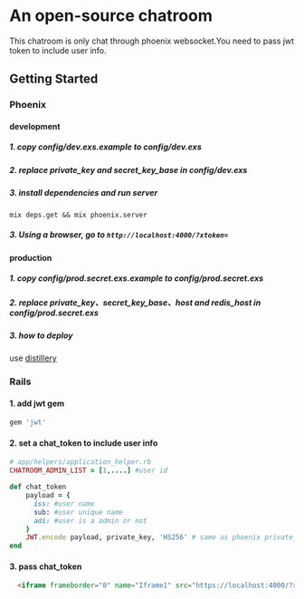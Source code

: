 An open-source chatroom
=======================

This chatroom is only chat through phoenix websocket.You need to pass jwt token to include user info.

## Getting Started

### Phoenix

#### development
##### 1. copy config/dev.exs.example to config/dev.exs

##### 2. replace private_key and secret_key_base in config/dev.exs

##### 3. install dependencies and run server

```elixr
mix deps.get && mix phoenix.server
```

##### 3. Using a browser, go to `http://localhost:4000/?xtoken=`

#### production

##### 1. copy config/prod.secret.exs.example to config/prod.secret.exs

##### 2. replace private_key、secret_key_base、host and redis_host in config/prod.secret.exs

##### 3. how to deploy

  use [distillery](https://github.com/bitwalker/distillery)


### Rails

#### 1. add jwt gem

```ruby
gem 'jwt'
```
#### 2. set a chat_token to include user info

```ruby
# app/helpers/application_helper.rb
CHATROOM_ADMIN_LIST = [1,....] #user id

def chat_token
    payload = {
      iss: #user name
      sub: #user unique name
      adi: #user is a admin or not
    }
    JWT.encode payload, private_key, 'HS256' # same as phoenix private_key
end
```
#### 3. pass chat_token

```html
  <iframe frameborder="0" name="Iframe1" src="https://localhost:4000/?xtoken=<%= chatroom_token %>" width="100%" height="450" scrolling="no"></iframe>

```
